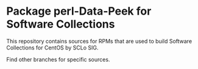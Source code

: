 # Package perl-Data-Peek for Software Collections

This repository contains sources for RPMs that are used
to build Software Collections for CentOS by SCLo SIG.

Find other branches for specific sources.
